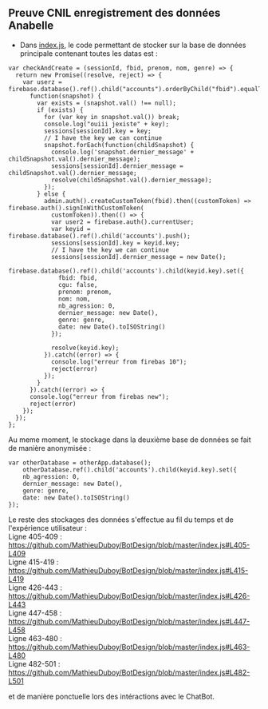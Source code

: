 ## Preuve CNIL enregistrement des données Anabelle

- Dans [index.js](https://github.com/MathieuDuboy/BotDesign/blob/master/index.js), le code permettant de stocker sur la base de données principale contenant toutes les datas est : 
`````
var checkAndCreate = (sessionId, fbid, prenom, nom, genre) => {
  return new Promise((resolve, reject) => {
    var userz = firebase.database().ref().child("accounts").orderByChild("fbid").equalTo(fbid).once("value").then(
      function(snapshot) {
        var exists = (snapshot.val() !== null);
        if (exists) {
          for (var key in snapshot.val()) break;
          console.log("ouiii jexiste" + key);
          sessions[sessionId].key = key;
          // I have the key we can continue
          snapshot.forEach(function(childSnapshot) {
            console.log('snapshot.dernier_message' + childSnapshot.val().dernier_message);
            sessions[sessionId].dernier_message = childSnapshot.val().dernier_message;
            resolve(childSnapshot.val().dernier_message);
          });
        } else {
          admin.auth().createCustomToken(fbid).then((customToken) => firebase.auth().signInWithCustomToken(
            customToken)).then(() => {
            var user2 = firebase.auth().currentUser;
            var keyid = firebase.database().ref().child('accounts').push();
            sessions[sessionId].key = keyid.key;
            // I have the key we can continue
            sessions[sessionId].dernier_message = new Date();
            firebase.database().ref().child('accounts').child(keyid.key).set({
              fbid: fbid,
              cgu: false,
              prenom: prenom,
              nom: nom,
              nb_agression: 0,
              dernier_message: new Date(),
              genre: genre,
              date: new Date().toISOString()
            });
            
            resolve(keyid.key);
          }).catch((error) => {
            console.log("erreur from firebas 10");
            reject(error)
          });
        }
      }).catch((error) => {
      console.log("erreur from firebas new");
      reject(error)
    });
  });
};
`````
Au meme moment, le stockage dans la deuxième base de données se fait de manière anonymisée : 
`````
var otherDatabase = otherApp.database();
	otherDatabase.ref().child('accounts').child(keyid.key).set({
	nb_agression: 0,
	dernier_message: new Date(),
	genre: genre,
	date: new Date().toISOString()
});
`````
Le reste des stockages des données s'effectue au fil du temps et de l'expérience utilisateur : <br/>
Ligne 405-409 : https://github.com/MathieuDuboy/BotDesign/blob/master/index.js#L405-L409<br />
Ligne 415-419 : https://github.com/MathieuDuboy/BotDesign/blob/master/index.js#L415-L419<br />
Ligne 426-443 : https://github.com/MathieuDuboy/BotDesign/blob/master/index.js#L426-L443<br />
Ligne 447-458 : https://github.com/MathieuDuboy/BotDesign/blob/master/index.js#L447-L458<br />
Ligne 463-480 : https://github.com/MathieuDuboy/BotDesign/blob/master/index.js#L463-L480<br />
Ligne 482-501 : https://github.com/MathieuDuboy/BotDesign/blob/master/index.js#L482-L501<br />

et de manière ponctuelle lors des intéractions avec le ChatBot.